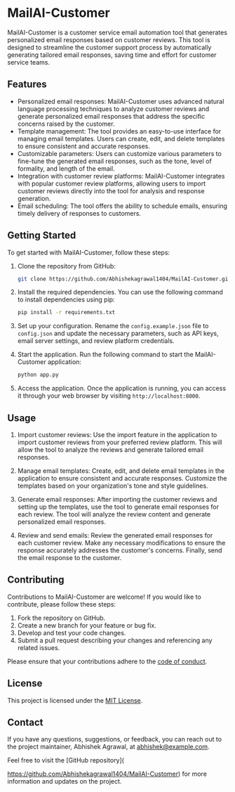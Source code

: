 # MailAI-Customer

MailAI-Customer is a customer service email automation tool that generates personalized email responses based on customer reviews. This tool is designed to streamline the customer support process by automatically generating tailored email responses, saving time and effort for customer service teams.

## Features

- Personalized email responses: MailAI-Customer uses advanced natural language processing techniques to analyze customer reviews and generate personalized email responses that address the specific concerns raised by the customer.
- Template management: The tool provides an easy-to-use interface for managing email templates. Users can create, edit, and delete templates to ensure consistent and accurate responses.
- Customizable parameters: Users can customize various parameters to fine-tune the generated email responses, such as the tone, level of formality, and length of the email.
- Integration with customer review platforms: MailAI-Customer integrates with popular customer review platforms, allowing users to import customer reviews directly into the tool for analysis and response generation.
- Email scheduling: The tool offers the ability to schedule emails, ensuring timely delivery of responses to customers.

## Getting Started

To get started with MailAI-Customer, follow these steps:

1. Clone the repository from GitHub:

   ```bash
   git clone https://github.com/Abhishekagrawal1404/MailAI-Customer.git
   ```

2. Install the required dependencies. You can use the following command to install dependencies using pip:

   ```bash
   pip install -r requirements.txt
   ```

3. Set up your configuration. Rename the `config.example.json` file to `config.json` and update the necessary parameters, such as API keys, email server settings, and review platform credentials.

4. Start the application. Run the following command to start the MailAI-Customer application:

   ```bash
   python app.py
   ```

5. Access the application. Once the application is running, you can access it through your web browser by visiting `http://localhost:8000`.

## Usage

1. Import customer reviews: Use the import feature in the application to import customer reviews from your preferred review platform. This will allow the tool to analyze the reviews and generate tailored email responses.

2. Manage email templates: Create, edit, and delete email templates in the application to ensure consistent and accurate responses. Customize the templates based on your organization's tone and style guidelines.

3. Generate email responses: After importing the customer reviews and setting up the templates, use the tool to generate email responses for each review. The tool will analyze the review content and generate personalized email responses.

4. Review and send emails: Review the generated email responses for each customer review. Make any necessary modifications to ensure the response accurately addresses the customer's concerns. Finally, send the email response to the customer.

## Contributing

Contributions to MailAI-Customer are welcome! If you would like to contribute, please follow these steps:

1. Fork the repository on GitHub.
2. Create a new branch for your feature or bug fix.
3. Develop and test your code changes.
4. Submit a pull request describing your changes and referencing any related issues.

Please ensure that your contributions adhere to the [code of conduct](https://github.com/Abhishekagrawal1404/MailAI-Customer/blob/main/CODE_OF_CONDUCT.md).

## License

This project is licensed under the [MIT License](https://github.com/Abhishekagrawal1404/MailAI-Customer/blob/main/LICENSE).

## Contact

If you have any questions, suggestions, or feedback, you can reach out to the project maintainer, Abhishek Agrawal, at [abhishek@example.com](mailto:abhishek@example.com).

Feel free to visit the [GitHub repository](

https://github.com/Abhishekagrawal1404/MailAI-Customer) for more information and updates on the project.
